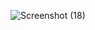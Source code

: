 ![Screenshot (18)](https://github.com/AkayeSambo7/orca-sti/assets/169015787/50027a57-0974-4aba-9fe0-4c5c9daa223a)
